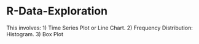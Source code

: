 # R-Data-Exploration
This involves: 1) Time Series Plot or Line Chart. 2) Frequency Distribution: Histogram. 3) Box Plot
